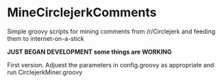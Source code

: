 # MineCirclejerkComments
Simple groovy scripts for mining comments from /r/Circlejerk and feeding them to internet-on-a-stick

**JUST BEGAN DEVELOPMENT some things are WORKING**

First version. Adjuest the parameters in config.groovy as appropriate and run CirclejerkMiner.groovy